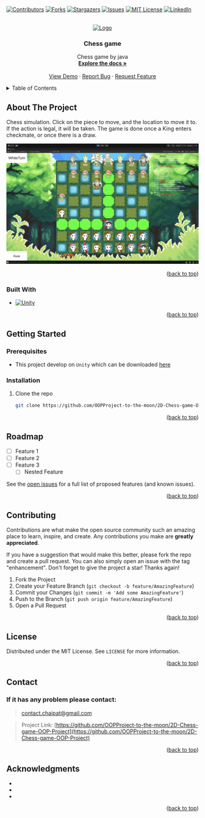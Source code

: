 <!-- Improved compatibility of back to top link: See: https://github.com/othneildrew/Best-README-Template/pull/73 -->
<a name="readme-top"></a>
<!--
*** Thanks for checking out the Best-README-Template. If you have a suggestion
*** that would make this better, please fork the repo and create a pull request
*** or simply open an issue with the tag "enhancement".
*** Don't forget to give the project a star!
*** Thanks again! Now go create something AMAZING! :D
-->



<!-- PROJECT SHIELDS -->
<!--
*** I'm using markdown "reference style" links for readability.
*** Reference links are enclosed in brackets [ ] instead of parentheses ( ).
*** See the bottom of this document for the declaration of the reference variables
*** for contributors-url, forks-url, etc. This is an optional, concise syntax you may use.
*** https://www.markdownguide.org/basic-syntax/#reference-style-links
-->
[![Contributors][contributors-shield]][contributors-url]
[![Forks][forks-shield]][forks-url]
[![Stargazers][stars-shield]][stars-url]
[![Issues][issues-shield]][issues-url]
[![MIT License][license-shield]][license-url]
[![LinkedIn][linkedin-shield]][linkedin-url]



<!-- PROJECT LOGO -->
<br />
<div align="center">
  <a href="https://github.com/OOPProject-to-the-moon/2D-Chess-game-OOP-Project">
    <img src="images/logo.png" alt="Logo" width="80" height="80">
  </a>

<h3 align="center">Chess game</h3>

  <p align="center">
    Chess game by java
    <br />
    <a href="https://github.com/OOPProject-to-the-moon/2D-Chess-game-OOP-Project"><strong>Explore the docs »</strong></a>
    <br />
    <br />
    <a href="https://github.com/OOPProject-to-the-moon/2D-Chess-game-OOP-Project">View Demo</a>
    ·
    <a href="https://github.com/OOPProject-to-the-moon/2D-Chess-game-OOP-Project/issues">Report Bug</a>
    ·
    <a href="https://github.com/OOPProject-to-the-moon/2D-Chess-game-OOP-Project/issues">Request Feature</a>
  </p>
</div>



<!-- TABLE OF CONTENTS -->
<details>
  <summary>Table of Contents</summary>
  <ol>
    <li>
      <a href="#about-the-project">About The Project</a>
      <ul>
        <li><a href="#built-with">Built With</a></li>
      </ul>
    </li>
    <li>
      <a href="#getting-started">Getting Started</a>
      <ul>
        <li><a href="#prerequisites">Prerequisites</a></li>
        <li><a href="#installation">Installation</a></li>
      </ul>
    </li>
    <li><a href="#usage">Usage</a></li>
    <li><a href="#roadmap">Roadmap</a></li>
    <li><a href="#contributing">Contributing</a></li>
    <li><a href="#license">License</a></li>
    <li><a href="#contact">Contact</a></li>
    <li><a href="#acknowledgments">Acknowledgments</a></li>
  </ol>
</details>



<!-- ABOUT THE PROJECT -->
## About The Project
Chess simulation. Click on the piece to move, and the location to move it to. If the action is legal, it will be taken. The game is done once a King enters checkmate, or once there is a draw.

[![Product Name Screen Shot][product-screenshot]](https://example.com)

<p align="right">(<a href="#readme-top">back to top</a>)</p>



### Built With

* [![Unity][Unity]][Unity-url]

<p align="right">(<a href="#readme-top">back to top</a>)</p>



<!-- GETTING STARTED -->
## Getting Started

### Prerequisites

* This project develop on `Unity` which can be downloaded [here](https://unity.com/download)


### Installation

1. Clone the repo
   ```sh
   git clone https://github.com/OOPProject-to-the-moon/2D-Chess-game-OOP-Project.git
   ```

<p align="right">(<a href="#readme-top">back to top</a>)</p>



<!-- ROADMAP -->
## Roadmap

- [ ] Feature 1
- [ ] Feature 2
- [ ] Feature 3
    - [ ] Nested Feature

See the [open issues](https://github.com/OOPProject-to-the-moon/2D-Chess-game-OOP-Project/issues) for a full list of proposed features (and known issues).

<p align="right">(<a href="#readme-top">back to top</a>)</p>



<!-- CONTRIBUTING -->
## Contributing

Contributions are what make the open source community such an amazing place to learn, inspire, and create. Any contributions you make are **greatly appreciated**.

If you have a suggestion that would make this better, please fork the repo and create a pull request. You can also simply open an issue with the tag "enhancement".
Don't forget to give the project a star! Thanks again!

1. Fork the Project
2. Create your Feature Branch (`git checkout -b feature/AmazingFeature`)
3. Commit your Changes (`git commit -m 'Add some AmazingFeature'`)
4. Push to the Branch (`git push origin feature/AmazingFeature`)
5. Open a Pull Request

<p align="right">(<a href="#readme-top">back to top</a>)</p>



<!-- LICENSE -->
## License

Distributed under the MIT License. See `LICENSE` for more information.

<p align="right">(<a href="#readme-top">back to top</a>)</p>



<!-- CONTACT -->
## Contact

### If it has any problem please contact: 
>contact.chaipat@gmail.com

>Project Link: [https://github.com/OOPProject-to-the-moon/2D-Chess-game-OOP-Project](https://github.com/OOPProject-to-the-moon/2D-Chess-game-OOP-Project)

<p align="right">(<a href="#readme-top">back to top</a>)</p>



<!-- ACKNOWLEDGMENTS -->
## Acknowledgments

* []()
* []()
* []()

<p align="right">(<a href="#readme-top">back to top</a>)</p>



<!-- MARKDOWN LINKS & IMAGES -->
<!-- https://www.markdownguide.org/basic-syntax/#reference-style-links -->
[contributors-shield]: https://img.shields.io/github/contributors/OOPProject-to-the-moon/2D-Chess-game-OOP-Project.svg?style=for-the-badge
[contributors-url]: https://github.com/OOPProject-to-the-moon/2D-Chess-game-OOP-Project/graphs/contributors
[forks-shield]: https://img.shields.io/github/forks/OOPProject-to-the-moon/2D-Chess-game-OOP-Project.svg?style=for-the-badge
[forks-url]: https://github.com/OOPProject-to-the-moon/2D-Chess-game-OOP-Project/network/members
[stars-shield]: https://img.shields.io/github/stars/OOPProject-to-the-moon/2D-Chess-game-OOP-Project.svg?style=for-the-badge
[stars-url]: https://github.com/OOPProject-to-the-moon/2D-Chess-game-OOP-Project/stargazers
[issues-shield]: https://img.shields.io/github/issues/OOPProject-to-the-moon/2D-Chess-game-OOP-Project.svg?style=for-the-badge
[issues-url]: https://github.com/OOPProject-to-the-moon/2D-Chess-game-OOP-Project/issues
[license-shield]: https://img.shields.io/github/license/OOPProject-to-the-moon/2D-Chess-game-OOP-Project.svg?style=for-the-badge
[license-url]: https://github.com/OOPProject-to-the-moon/2D-Chess-game-OOP-Project/blob/master/LICENSE.txt
[linkedin-shield]: https://img.shields.io/badge/-LinkedIn-black.svg?style=for-the-badge&logo=linkedin&colorB=555
[linkedin-url]: https://linkedin.com/in/linkedin_username
[product-screenshot]: Var/Screenshot/Screenshot%202566-02-25%20at%2015.30.59.png
[Unity]: https://img.shields.io/badge/unity-000000?style=for-the-badge&logo=unity&logoColor=white
[Unity-url]: https://unity.com/
